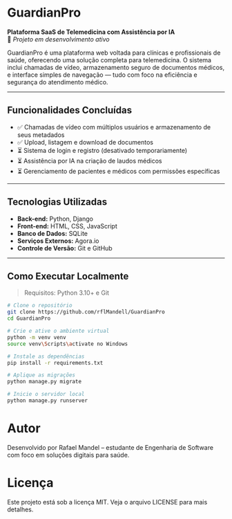 # GuardianPro
**Plataforma SaaS de Telemedicina com Assistência por IA**  
🚧 *Projeto em desenvolvimento ativo*

GuardianPro é uma plataforma web voltada para clínicas e profissionais de saúde, oferecendo uma solução completa para telemedicina. O sistema inclui chamadas de vídeo, armazenamento seguro de documentos médicos, e interface simples de navegação — tudo com foco na eficiência e segurança do atendimento médico.

---

## Funcionalidades Concluídas

- ✅ Chamadas de vídeo com múltiplos usuários e armazenamento de seus metadados
- ✅ Upload, listagem e download de documentos
- ⏳ Sistema de login e registro (desativado temporariamente)
- ⏳ Assistência por IA na criação de laudos médicos
- ⏳ Gerenciamento de pacientes e médicos com permissões específicas

---

## Tecnologias Utilizadas

- **Back-end:** Python, Django
- **Front-end:** HTML, CSS, JavaScript
- **Banco de Dados:** SQLite
- **Serviços Externos:** Agora.io
- **Controle de Versão:** Git e GitHub

---

## Como Executar Localmente

> Requisitos: Python 3.10+ e Git

```bash
# Clone o repositório
git clone https://github.com/rflMandell/GuardianPro
cd GuardianPro

# Crie e ative o ambiente virtual
python -m venv venv
source venv\Scripts\activate no Windows

# Instale as dependências
pip install -r requirements.txt

# Aplique as migrações
python manage.py migrate

# Inicie o servidor local
python manage.py runserver
```

# Autor
Desenvolvido por Rafael Mandel – estudante de Engenharia de Software com foco em soluções digitais para saúde.

# Licença
Este projeto está sob a licença MIT. Veja o arquivo LICENSE para mais detalhes.